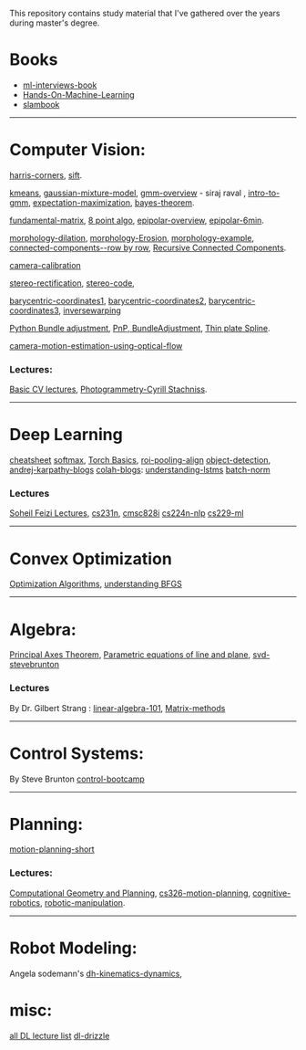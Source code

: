 
This repository contains study material that I've gathered over the years during master's degree.


# Books
- [ml-interviews-book](https://huyenchip.com/ml-interviews-book/)
- [Hands-On-Machine-Learning](https://www.knowledgeisle.com/wp-content/uploads/2019/12/2-Aur%C3%A9lien-G%C3%A9ron-Hands-On-Machine-Learning-with-Scikit-Learn-Keras-and-Tensorflow_-Concepts-Tools-and-Techniques-to-Build-Intelligent-Systems-O%E2%80%99Reilly-Media-2019.pdf)
- [slambook](https://github.com/gaoxiang12/slambook-en/blob/master/slambook-en.pdf) 

--------------------------------------

# Computer Vision: 

[harris-corners](http://www.cse.psu.edu/~rtc12/CSE486/lecture06.pdf),
[sift](https://www.youtube.com/watch?v=NPcMS49V5hg). 

[kmeans](https://www.youtube.com/watch?v=hDmNF9JG3lo),
[gaussian-mixture-model](https://www.youtube.com/watch?v=DODphRRL79c),
[gmm-overview](https://www.youtube.com/watch?v=JNlEIEwe-Cg) - siraj raval ,
[intro-to-gmm](https://stephens999.github.io/fiveMinuteStats/intro_to_mixture_models.html),
[expectation-maximization](https://stephens999.github.io/fiveMinuteStats/intro_to_em.html),
[bayes-theorem](https://www.youtube.com/watch?v=9wCnvr7Xw4E).

[fundamental-matrix](https://www.cc.gatech.edu/classes/AY2016/cs4476_fall/results/proj3/html/sdai30/index.html), 
[8 point algo](http://www.cs.cmu.edu/~16385/s17/Slides/12.4_8Point_Algorithm.pdf), 
[epipolar-overview](https://www.youtube.com/watch?v=cLeF-KNHgwU), 
[epipolar-6min](https://www.youtube.com/watch?v=Opy8xMGCDrE).

[morphology-dilation]( https://www.youtube.com/watch?v=9lqH5XLI-V4), 
[morphology-Erosion](https://www.youtube.com/watch?v=rP1KZb3llCY),
[morphology-example](https://www.youtube.com/watch?v=fKwEa5yk7Ns),
[connected-components--row by row](https://www.youtube.com/watch?v=hMIrQdX4BkE), 
[Recursive Connected Components](https://courses.cs.washington.edu/courses/cse373/00au/chcon.pdf).

[camera-calibration](https://www.ipb.uni-bonn.de/html/teaching/msr2-2020/sse2-14-calibration-zhang.pdf)

[stereo-rectification](http://www.cs.cmu.edu/~16385/lectures/lecture13.pdf),
[stereo-code](http://mccormickml.com/2014/01/10/stereo-vision-tutorial-part-i/),

[barycentric-coordinates1](https://www.youtube.com/watch?v=dA7GzG4BIzI&list=PLtOnbOq_QGQghqF9N5ntauCdSG5IhCR6v&index=2),
[barycentric-coordinates2](https://team.inria.fr/titane/files/2019/12/barycentric.pdf),
[barycentric-coordinates3](https://cgvr.cs.uni-bremen.de/papers/barycentric/barycentric.pdf),
[inversewarping](https://github.com/anuragranj/cc/blob/2b4e36292c18f8ee68ad5d210a4190f9adf881dc/models/back2future.py#L287)

[Python Bundle adjustment](https://scipy-cookbook.readthedocs.io/items/bundle_adjustment.html),
[PnP, BundleAdjustment](https://www.youtube.com/channel/UCnqeTYe-w2qMTjIlmB82RXQ),
[Thin plate Spline](https://khanhha.github.io/posts/Thin-Plate-Splines-Warping/#thin-plate-spline).

[camera-motion-estimation-using-optical-flow](https://medium.com/roonyx/camera-motion-estimation-using-optical-flow-ce441d7ffec)
### Lectures:
[Basic CV lectures](https://www.youtube.com/playlist?list=PLd3hlSJsX_ImKP68wfKZJVIPTd8Ie5u-9),
[Photogrammetry-Cyrill Stachniss](https://www.youtube.com/playlist?list=PLgnQpQtFTOGRsi5vzy9PiQpNWHjq-bKN1).

--------------------------------------

# Deep Learning 
[cheatsheet](https://stanford.edu/~shervine/teaching/cs-221/)
[softmax](https://machinelearningmastery.com/softmax-activation-function-with-python/),
[Torch Basics](https://jhui.github.io/2018/02/09/PyTorch-Basic-operations),
[roi-pooling-align](https://www.youtube.com/watch?v=GXYfQsj8RU0)
[object-detection](https://www.youtube.com/watch?v=9I6nzfx_kpE&list=PL1GQaVhO4f_jLxOokW7CS5kY_J1t1T17S),
[andrej-karpathy-blogs](http://karpathy.github.io/)
[colah-blogs](https://colah.github.io/): [understanding-lstms](https://colah.github.io/posts/2015-08-Understanding-LSTMs/)
[batch-norm](https://towardsdatascience.com/batch-norm-explained-visually-why-does-it-work-90b98bcc58a0)
### Lectures
[Soheil Feizi Lectures](https://www.youtube.com/playlist?list=PLHgjs9ncvHi80UCSlSvQe-TK_uOyDv_Jf),
[cs231n](https://www.youtube.com/playlist?list=PLC1qU-LWwrF64f4QKQT-Vg5Wr4qEE1Zxk),
[cmsc828i](https://www.cs.umd.edu/class/fall2020/cmsc828i/)
[cs224n-nlp](http://web.stanford.edu/class/cs224n/)
[cs229-ml](https://www.youtube.com/watch?v=jGwO_UgTS7I&list=PLoROMvodv4rMiGQp3WXShtMGgzqpfVfbU)

--------------------------------------
# Convex Optimization
[Optimization Algorithms](https://youtu.be/wq3SzUyEPxY),
[understanding BFGS](https://aria42.com/blog/2014/12/understanding-lbfgs)
 
--------------------------------------
# Algebra: 
[Principal Axes Theorem](https://www.youtube.com/watch?v=JabOq1XZi9c),
[Parametric equations of line and plane](http://sites.science.oregonstate.edu/math/home/programs/undergrad/CalculusQuestStudyGuides/vcalc/lineplane/lineplane.html),
[svd-stevebrunton](https://www.youtube.com/playlist?list=PLMrJAkhIeNNSVjnsviglFoY2nXildDCcv)

### Lectures 
By Dr. Gilbert Strang : 
[linear-algebra-101](https://www.youtube.com/playlist?list=PL49CF3715CB9EF31D), 
[Matrix-methods](https://www.youtube.com/playlist?list=PLUl4u3cNGP63oMNUHXqIUcrkS2PivhN3k)

--------------------------------------

# Control Systems:
By Steve Brunton
[control-bootcamp](https://www.youtube.com/watch?v=Pi7l8mMjYVE&list=PLMrJAkhIeNNR20Mz-VpzgfQs5zrYi085m)


--------------------------------------

# Planning: 
[motion-planning-short](https://www.youtube.com/playlist?list=PLggLP4f-rq01Q3clJrnWFPRtpUwSlr4mG)

### Lectures:
[Computational Geometry and Planning](https://www.youtube.com/playlist?list=PLMDFPuH4ZxUGe-qreA6cde5g7PywDvrsD),
[cs326-motion-planning](http://robotics.stanford.edu/~latombe/cs326/2002/),
[cognitive-robotics](https://www.youtube.com/playlist?list=PLUl4u3cNGP62Bkdzwe7caTZC7soj7ZYvk),
[robotic-manipulation](https://www.youtube.com/playlist?list=PLxxU80w0snOh6Wj3CCgBjOdJnnCv_7lPZ).

--------------------------------------

# Robot Modeling:
Angela sodemann's [dh-kinematics-dynamics](https://www.youtube.com/playlist?list=PLT_0lwItn0sAfi3o4xwx-fNfcnbfMrXa7),



# misc:
[all DL lecture list](https://docs.google.com/spreadsheets/d/1KYJ9Z8f76WZGYpT2E5sjr5gL-O35Lpjm-SMmU00fplk/edit#gid=0)
[dl-drizzle](https://github.com/kmario23/deep-learning-drizzle)
